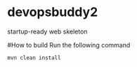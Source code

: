 # devopsbuddy2
startup-ready web skeleton

#How to build
Run the following command
```
mvn clean install
```
